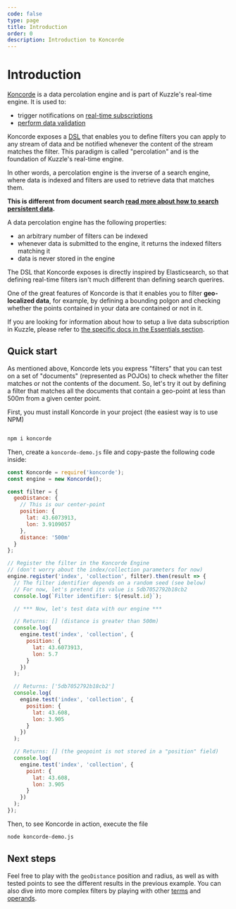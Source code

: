 ```yaml
---
code: false
type: page
title: Introduction
order: 0
description: Introduction to Koncorde
---
```


# Introduction

[Koncorde](https://www.npmjs.com/package/koncorde) is a data percolation engine
and is part of Kuzzle's real-time engine. It is used to:

- trigger notifications on [real-time subscriptions](/core/2/guides/essentials/real-time)
- [perform data validation](/core/2/guides/essentials/data-validation)

Koncorde exposes a [DSL](https://wikipedia.org/en/Domain-specific_language) that enables you to define filters you can apply to any
stream of data and be notified whenever the content of the stream matches the filter.
This paradigm is called "percolation" and is the foundation of Kuzzle's real-time engine.

In other words, a percolation engine is the inverse of a search engine, where
data is indexed and filters are used to retrieve data that matches them.

**This is different from document search [read more about how to search persistent data](/core/2/guides/essentials/store-access-data#document-search).**

A data percolation engine has the following properties:

- an arbitrary number of filters can be indexed
- whenever data is submitted to the engine, it returns the indexed filters matching it
- data is never stored in the engine

The DSL that Koncorde exposes is directly inspired by Elasticsearch, so that defining
real-time filters isn't much different than defining search querires.

One of the great features of Koncorde is that it enables you to filter **geo-localized
data**, for example, by defining a bounding polgon and checking whether the points
contained in your data are contained or not in it.

If you are looking for information about how to setup a live data subscription
in Kuzzle, please refer to [the specific docs in the Essentials section](/core/2/guides/essentials/real-time).

## Quick start

As mentioned above, Koncorde lets you express "filters" that you can test on
a set of "documents" (represented as POJOs) to check whether the filter matches
or not the contents of the document. So, let's try it out by defining a filter
that matches all the documents that contain a geo-point at less than 500m from
a given center point.

First, you must install Koncorde in your project (the easiest way is to use NPM)

```bash

npm i koncorde
```

Then, create a `koncorde-demo.js` file and copy-paste the following code inside:

```js
const Koncorde = require('koncorde');
const engine = new Koncorde();

const filter = {
  geoDistance: {
    // This is our center-point
    position: {
      lat: 43.6073913,
      lon: 3.9109057
    },
    distance: '500m'
  }
};

// Register the filter in the Koncorde Engine
// (don't worry about the index/collection parameters for now)
engine.register('index', 'collection', filter).then(result => {
  // The filter identifier depends on a random seed (see below)
  // For now, let's pretend its value is 5db7052792b18cb2
  console.log(`Filter identifier: ${result.id}`);

  // *** Now, let's test data with our engine ***

  // Returns: [] (distance is greater than 500m)
  console.log(
    engine.test('index', 'collection', {
      position: {
        lat: 43.6073913,
        lon: 5.7
      }
    })
  );

  // Returns: ['5db7052792b18cb2']
  console.log(
    engine.test('index', 'collection', {
      position: {
        lat: 43.608,
        lon: 3.905
      }
    })
  );

  // Returns: [] (the geopoint is not stored in a "position" field)
  console.log(
    engine.test('index', 'collection', {
      point: {
        lat: 43.608,
        lon: 3.905
      }
    })
  );
});
```

Then, to see Koncorde in action, execute the file

```bash
node koncorde-demo.js
```

## Next steps

Feel free to play with the `geoDistance` position and radius,
as well as with tested points to see the different results in the previous example.
You can also dive into more complex filters by playing with other [terms](/core/2/guides/cookbooks/realtime-api/terms) and [operands](/core/2/guides/cookbooks/realtime-api/operands).

